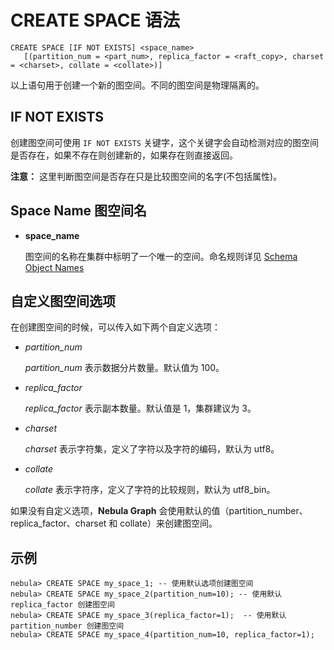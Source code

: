 # CREATE SPACE 语法

```ngql
CREATE SPACE [IF NOT EXISTS] <space_name>
   [(partition_num = <part_num>, replica_factor = <raft_copy>, charset = <charset>, collate = <collate>)]
```

以上语句用于创建一个新的图空间。不同的图空间是物理隔离的。

## IF NOT EXISTS

创建图空间可使用 `IF NOT EXISTS` 关键字，这个关键字会自动检测对应的图空间是否存在，如果不存在则创建新的，如果存在则直接返回。

**注意：** 这里判断图空间是否存在只是比较图空间的名字(不包括属性)。

## Space Name 图空间名

* **space_name**

    图空间的名称在集群中标明了一个唯一的空间。命名规则详见 [Schema Object Names](../../3.language-structure/schema-object-names.md)

## 自定义图空间选项

在创建图空间的时候，可以传入如下两个自定义选项：

* _partition_num_

    _partition_num_ 表示数据分片数量。默认值为 100。

* _replica_factor_

    _replica_factor_ 表示副本数量。默认值是 1，集群建议为 3。

* _charset_

    _charset_ 表示字符集，定义了字符以及字符的编码，默认为 utf8。

* _collate_

    _collate_ 表示字符序，定义了字符的比较规则，默认为 utf8_bin。

如果没有自定义选项，**Nebula Graph** 会使用默认的值（partition_number、replica_factor、charset 和 collate）来创建图空间。

## 示例

```ngql
nebula> CREATE SPACE my_space_1; -- 使用默认选项创建图空间
nebula> CREATE SPACE my_space_2(partition_num=10); -- 使用默认 replica_factor 创建图空间
nebula> CREATE SPACE my_space_3(replica_factor=1);  -- 使用默认 partition_number 创建图空间
nebula> CREATE SPACE my_space_4(partition_num=10, replica_factor=1);
```
